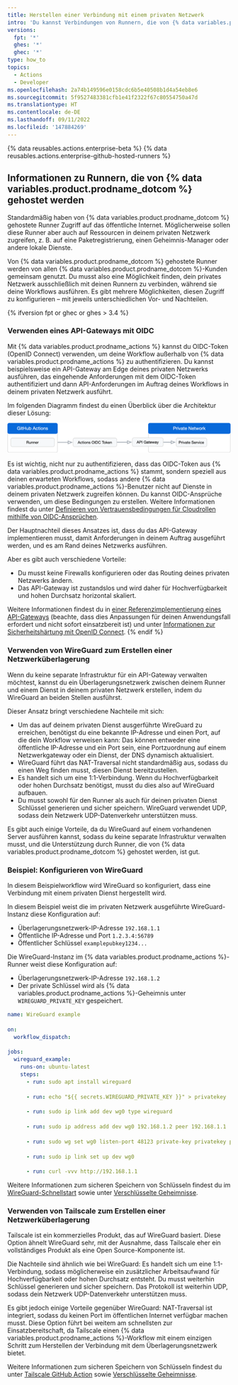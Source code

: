 ```yaml
---
title: Herstellen einer Verbindung mit einem privaten Netzwerk
intro: 'Du kannst Verbindungen von Runnern, die von {% data variables.product.prodname_dotcom %} gehostet werden, mit Ressourcen in einem privaten Netzwerk herstellen, einschließlich Paketregistrierungen, Geheimnis-Manager und anderer lokaler Dienste.'
versions:
  fpt: '*'
  ghes: '*'
  ghec: '*'
type: how_to
topics:
  - Actions
  - Developer
ms.openlocfilehash: 2a74b149596e0158cdc6b5e40508b1d4a54eb8e6
ms.sourcegitcommit: 5f9527483381cfb1e41f2322f67c80554750a47d
ms.translationtype: HT
ms.contentlocale: de-DE
ms.lasthandoff: 09/11/2022
ms.locfileid: '147884269'
---
```

{% data reusables.actions.enterprise-beta %} {% data reusables.actions.enterprise-github-hosted-runners %}

## Informationen zu Runnern, die von {% data variables.product.prodname_dotcom %} gehostet werden

Standardmäßig haben von {% data variables.product.prodname_dotcom %} gehostete Runner Zugriff auf das öffentliche Internet. Möglicherweise sollen diese Runner aber auch auf Ressourcen in deinem privaten Netzwerk zugreifen, z. B. auf eine Paketregistrierung, einen Geheimnis-Manager oder andere lokale Dienste. 

Von {% data variables.product.prodname_dotcom %} gehostete Runner werden von allen {% data variables.product.prodname_dotcom %}-Kunden gemeinsam genutzt. Du musst also eine Möglichkeit finden, dein privates Netzwerk ausschließlich mit deinen Runnern zu verbinden, während sie deine Workflows ausführen. Es gibt mehrere Möglichkeiten, diesen Zugriff zu konfigurieren – mit jeweils unterschiedlichen Vor- und Nachteilen.

{% ifversion fpt or ghec or ghes > 3.4 %}
### Verwenden eines API-Gateways mit OIDC

Mit {% data variables.product.prodname_actions %} kannst du OIDC-Token (OpenID Connect) verwenden, um deine Workflow außerhalb von {% data variables.product.prodname_actions %} zu authentifizieren. Du kannst beispielsweise ein API-Gateway am Edge deines privaten Netzwerks ausführen, das eingehende Anforderungen mit dem OIDC-Token authentifiziert und dann API-Anforderungen im Auftrag deines Workflows in deinem privaten Netzwerk ausführt.

Im folgenden Diagramm findest du einen Überblick über die Architektur dieser Lösung:

![Diagramm eines OIDC-Gateways](/assets/images/help/images/actions-oidc-gateway.png)

Es ist wichtig, nicht nur zu authentifizieren, dass das OIDC-Token aus {% data variables.product.prodname_actions %} stammt, sondern speziell aus deinen erwarteten Workflows, sodass andere {% data variables.product.prodname_actions %}-Benutzer nicht auf Dienste in deinem privaten Netzwerk zugreifen können. Du kannst OIDC-Ansprüche verwenden, um diese Bedingungen zu erstellen. Weitere Informationen findest du unter [Definieren von Vertrauensbedingungen für Cloudrollen mithilfe von OIDC-Ansprüchen](/actions/deployment/security-hardening-your-deployments/about-security-hardening-with-openid-connect#defining-trust-conditions-on-cloud-roles-using-oidc-claims).

Der Hauptnachteil dieses Ansatzes ist, dass du das API-Gateway implementieren musst, damit Anforderungen in deinem Auftrag ausgeführt werden, und es am Rand deines Netzwerks ausführen.

Aber es gibt auch verschiedene Vorteile:
- Du musst keine Firewalls konfigurieren oder das Routing deines privaten Netzwerks ändern. 
- Das API-Gateway ist zustandslos und wird daher für Hochverfügbarkeit und hohen Durchsatz horizontal skaliert.

Weitere Informationen findest du in [einer Referenzimplementierung eines API-Gateways](https://github.com/github/actions-oidc-gateway-example) (beachte, dass dies Anpassungen für deinen Anwendungsfall erfordert und nicht sofort einsatzbereit ist) und unter [Informationen zur Sicherheitshärtung mit OpenID Connect](/actions/deployment/security-hardening-your-deployments/about-security-hardening-with-openid-connect).
{% endif %}

### Verwenden von WireGuard zum Erstellen einer Netzwerküberlagerung

Wenn du keine separate Infrastruktur für ein API-Gateway verwalten möchtest, kannst du ein Überlagerungsnetzwerk zwischen deinem Runner und einem Dienst in deinem privaten Netzwerk erstellen, indem du WireGuard an beiden Stellen ausführst.

Dieser Ansatz bringt verschiedene Nachteile mit sich: 

- Um das auf deinem privaten Dienst ausgerführte WireGuard zu erreichen, benötigst du eine bekannte IP-Adresse und einen Port, auf die dein Workflow verweisen kann: Das können entweder eine öffentliche IP-Adresse und ein Port sein, eine Portzuordnung auf einem Netzwerkgateway oder ein Dienst, der DNS dynamisch aktualisiert. 
- WireGuard führt das NAT-Traversal nicht standardmäßig aus, sodass du einen Weg finden musst, diesen Dienst bereitzustellen.
- Es handelt sich um eine 1:1-Verbindung. Wenn du Hochverfügbarkeit oder hohen Durchsatz benötigst, musst du dies also auf WireGuard aufbauen. 
- Du musst sowohl für den Runner als auch für deinen privaten Dienst Schlüssel generieren und sicher speichern. WireGuard verwendet UDP, sodass dein Netzwerk UDP-Datenverkehr unterstützen muss.

Es gibt auch einige Vorteile, da du WireGuard auf einem vorhandenen Server ausführen kannst, sodass du keine separate Infrastruktur verwalten musst, und die Unterstützung durch Runner, die von {% data variables.product.prodname_dotcom %} gehostet werden, ist gut.

### Beispiel: Konfigurieren von WireGuard

In diesem Beispielworkflow wird WireGuard so konfiguriert, dass eine Verbindung mit einem privaten Dienst hergestellt wird.

In diesem Beispiel weist die im privaten Netzwerk ausgeführte WireGuard-Instanz diese Konfiguration auf:
- Überlagerungsnetzwerk-IP-Adresse `192.168.1.1`
- Öffentliche IP-Adresse und Port `1.2.3.4:56789`
- Öffentlicher Schlüssel `examplepubkey1234...`

Die WireGuard-Instanz im {% data variables.product.prodname_actions %}-Runner weist diese Konfiguration auf:
- Überlagerungsnetzwerk-IP-Adresse `192.168.1.2`
- Der private Schlüssel wird als {% data variables.product.prodname_actions %}-Geheimnis unter `WIREGUARD_PRIVATE_KEY` gespeichert.

```yaml
name: WireGuard example

on:
  workflow_dispatch:

jobs:
  wireguard_example:
    runs-on: ubuntu-latest
    steps:
      - run: sudo apt install wireguard

      - run: echo "${{ secrets.WIREGUARD_PRIVATE_KEY }}" > privatekey

      - run: sudo ip link add dev wg0 type wireguard

      - run: sudo ip address add dev wg0 192.168.1.2 peer 192.168.1.1

      - run: sudo wg set wg0 listen-port 48123 private-key privatekey peer examplepubkey1234... allowed-ips 0.0.0.0/0 endpoint 1.2.3.4:56789

      - run: sudo ip link set up dev wg0

      - run: curl -vvv http://192.168.1.1
```

Weitere Informationen zum sicheren Speichern von Schlüsseln findest du im [WireGuard-Schnellstart](https://www.wireguard.com/quickstart/) sowie unter [Verschlüsselte Geheimnisse](/actions/security-guides/encrypted-secrets).

### Verwenden von Tailscale zum Erstellen einer Netzwerküberlagerung

Tailscale ist ein kommerzielles Produkt, das auf WireGuard basiert. Diese Option ähnelt WireGuard sehr, mit der Ausnahme, dass Tailscale eher ein vollständiges Produkt als eine Open Source-Komponente ist.

Die Nachteile sind ähnlich wie bei WireGuard: Es handelt sich um eine 1:1-Verbindung, sodass möglicherweise ein zusätzlicher Arbeitsaufwand für Hochverfügbarkeit oder hohen Durchsatz entsteht. Du musst weiterhin Schlüssel generieren und sicher speichern. Das Protokoll ist weiterhin UDP, sodass dein Netzwerk UDP-Datenverkehr unterstützen muss.

Es gibt jedoch einige Vorteile gegenüber WireGuard: NAT-Traversal ist integriert, sodass du keinen Port im öffentlichen Internet verfügbar machen musst. Diese Option führt bei weitem am schnellsten zur Einsatzbereitschaft, da Tailscale einen {% data variables.product.prodname_actions %}-Workflow mit einem einzigen Schritt zum Herstellen der Verbindung mit dem Überlagerungsnetzwerk bietet.

Weitere Informationen zum sicheren Speichern von Schlüsseln findest du unter [Tailscale GitHub Action](https://github.com/tailscale/github-action) sowie [Verschlüsselte Geheimnisse](/actions/security-guides/encrypted-secrets).
